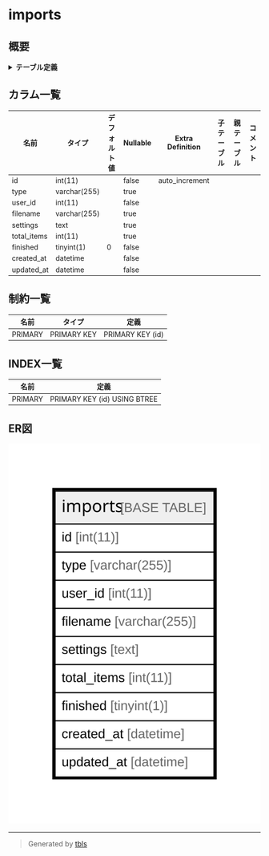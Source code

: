 # imports

## 概要

<details>
<summary><strong>テーブル定義</strong></summary>

```sql
CREATE TABLE `imports` (
  `id` int(11) NOT NULL AUTO_INCREMENT,
  `type` varchar(255) DEFAULT NULL,
  `user_id` int(11) NOT NULL,
  `filename` varchar(255) DEFAULT NULL,
  `settings` text,
  `total_items` int(11) DEFAULT NULL,
  `finished` tinyint(1) NOT NULL DEFAULT '0',
  `created_at` datetime NOT NULL,
  `updated_at` datetime NOT NULL,
  PRIMARY KEY (`id`)
) ENGINE=InnoDB DEFAULT CHARSET=utf8
```

</details>

## カラム一覧

| 名前          | タイプ          | デフォルト値       | Nullable | Extra Definition | 子テーブル      | 親テーブル      | コメント     |
| ----------- | ------------ | ------------ | -------- | ---------------- | ---------- | ---------- | -------- |
| id          | int(11)      |              | false    | auto_increment   |            |            |          |
| type        | varchar(255) |              | true     |                  |            |            |          |
| user_id     | int(11)      |              | false    |                  |            |            |          |
| filename    | varchar(255) |              | true     |                  |            |            |          |
| settings    | text         |              | true     |                  |            |            |          |
| total_items | int(11)      |              | true     |                  |            |            |          |
| finished    | tinyint(1)   | 0            | false    |                  |            |            |          |
| created_at  | datetime     |              | false    |                  |            |            |          |
| updated_at  | datetime     |              | false    |                  |            |            |          |

## 制約一覧

| 名前      | タイプ         | 定義               |
| ------- | ----------- | ---------------- |
| PRIMARY | PRIMARY KEY | PRIMARY KEY (id) |

## INDEX一覧

| 名前      | 定義                           |
| ------- | ---------------------------- |
| PRIMARY | PRIMARY KEY (id) USING BTREE |

## ER図

![er](imports.svg)

---

> Generated by [tbls](https://github.com/k1LoW/tbls)
